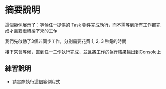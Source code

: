 # 摘要說明

這個範例展示了：等候任一提供的 Task 物件完成執行，而不需等到所有工作都完成才需要繼續接下來的工作

我們先啟動了3個非同步工作，分別需要花費 1, 2, 3 秒鐘的時間

接下來會等候，直到任一工作執行完成，並且將工作的執行結果輸出到Console上

## 練習說明

* 請實際執行這個範例程式

  